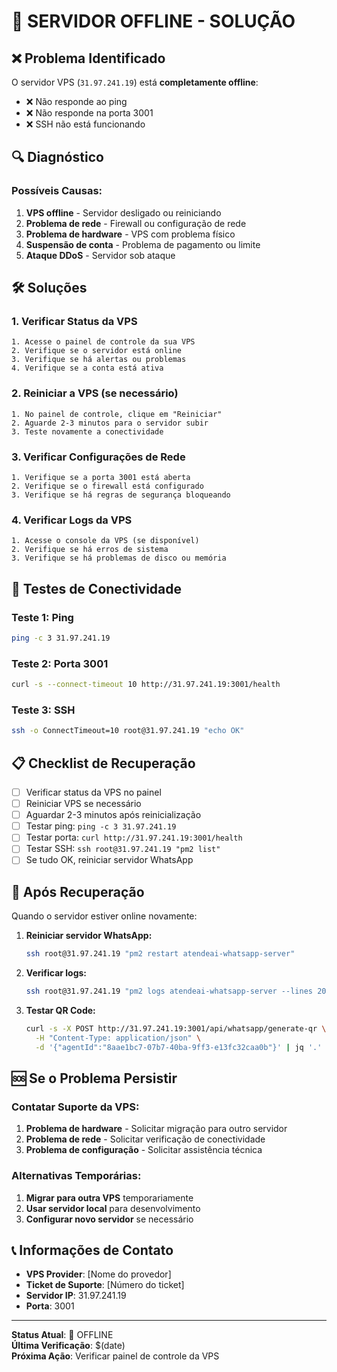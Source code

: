# 🚨 SERVIDOR OFFLINE - SOLUÇÃO

## ❌ Problema Identificado

O servidor VPS (`31.97.241.19`) está **completamente offline**:
- ❌ Não responde ao ping
- ❌ Não responde na porta 3001
- ❌ SSH não está funcionando

## 🔍 Diagnóstico

### Possíveis Causas:
1. **VPS offline** - Servidor desligado ou reiniciando
2. **Problema de rede** - Firewall ou configuração de rede
3. **Problema de hardware** - VPS com problema físico
4. **Suspensão de conta** - Problema de pagamento ou limite
5. **Ataque DDoS** - Servidor sob ataque

## 🛠️ Soluções

### 1. Verificar Status da VPS
```
1. Acesse o painel de controle da sua VPS
2. Verifique se o servidor está online
3. Verifique se há alertas ou problemas
4. Verifique se a conta está ativa
```

### 2. Reiniciar a VPS (se necessário)
```
1. No painel de controle, clique em "Reiniciar"
2. Aguarde 2-3 minutos para o servidor subir
3. Teste novamente a conectividade
```

### 3. Verificar Configurações de Rede
```
1. Verifique se a porta 3001 está aberta
2. Verifique se o firewall está configurado
3. Verifique se há regras de segurança bloqueando
```

### 4. Verificar Logs da VPS
```
1. Acesse o console da VPS (se disponível)
2. Verifique se há erros de sistema
3. Verifique se há problemas de disco ou memória
```

## 🧪 Testes de Conectividade

### Teste 1: Ping
```bash
ping -c 3 31.97.241.19
```

### Teste 2: Porta 3001
```bash
curl -s --connect-timeout 10 http://31.97.241.19:3001/health
```

### Teste 3: SSH
```bash
ssh -o ConnectTimeout=10 root@31.97.241.19 "echo OK"
```

## 📋 Checklist de Recuperação

- [ ] Verificar status da VPS no painel
- [ ] Reiniciar VPS se necessário
- [ ] Aguardar 2-3 minutos após reinicialização
- [ ] Testar ping: `ping -c 3 31.97.241.19`
- [ ] Testar porta: `curl http://31.97.241.19:3001/health`
- [ ] Testar SSH: `ssh root@31.97.241.19 "pm2 list"`
- [ ] Se tudo OK, reiniciar servidor WhatsApp

## 🚀 Após Recuperação

Quando o servidor estiver online novamente:

1. **Reiniciar servidor WhatsApp:**
   ```bash
   ssh root@31.97.241.19 "pm2 restart atendeai-whatsapp-server"
   ```

2. **Verificar logs:**
   ```bash
   ssh root@31.97.241.19 "pm2 logs atendeai-whatsapp-server --lines 20"
   ```

3. **Testar QR Code:**
   ```bash
   curl -s -X POST http://31.97.241.19:3001/api/whatsapp/generate-qr \
     -H "Content-Type: application/json" \
     -d '{"agentId":"8aae1bc7-07b7-40ba-9ff3-e13fc32caa0b"}' | jq '.'
   ```

## 🆘 Se o Problema Persistir

### Contatar Suporte da VPS:
1. **Problema de hardware** - Solicitar migração para outro servidor
2. **Problema de rede** - Solicitar verificação de conectividade
3. **Problema de configuração** - Solicitar assistência técnica

### Alternativas Temporárias:
1. **Migrar para outra VPS** temporariamente
2. **Usar servidor local** para desenvolvimento
3. **Configurar novo servidor** se necessário

## 📞 Informações de Contato

- **VPS Provider**: [Nome do provedor]
- **Ticket de Suporte**: [Número do ticket]
- **Servidor IP**: 31.97.241.19
- **Porta**: 3001

---

**Status Atual**: 🔴 OFFLINE  
**Última Verificação**: $(date)  
**Próxima Ação**: Verificar painel de controle da VPS 